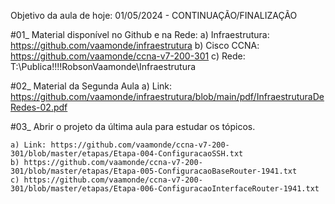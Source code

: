 Objetivo da aula de hoje: 01/05/2024 - CONTINUAÇÃO/FINALIZAÇÃO

#01_ Material disponível no Github e na Rede:
	a) Infraestrutura: https://github.com/vaamonde/infraestrutura
	b) Cisco CCNA: https://github.com/vaamonde/ccna-v7-200-301
	c) Rede: T:\Publica\!!!!RobsonVaamonde\Infraestrutura

#02_ Material da Segunda Aula
	a) Link: https://github.com/vaamonde/infraestrutura/blob/main/pdf/InfraestruturaDeRedes-02.pdf
	
#03_ Abrir o projeto da última aula para estudar os tópicos.

	a) Link: https://github.com/vaamonde/ccna-v7-200-301/blob/master/etapas/Etapa-004-ConfiguracaoSSH.txt
	b) https://github.com/vaamonde/ccna-v7-200-301/blob/master/etapas/Etapa-005-ConfiguracaoBaseRouter-1941.txt
	c) https://github.com/vaamonde/ccna-v7-200-301/blob/master/etapas/Etapa-006-ConfiguracaoInterfaceRouter-1941.txt
